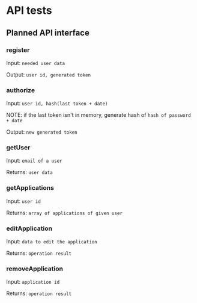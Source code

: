 # API tests

## Planned API interface

### register

Input: `needed user data`

Output: `user id, generated token`

### authorize

Input: `user id, hash(last token + date)`

NOTE: if the last token isn't in memory, generate hash of
`hash of password + date`

Output: `new generated token`

### getUser

Input: `email of a user`

Returns: `user data`

### getApplications

Input: `user id`

Returns: `array of applications of given user`

### editApplication

Input: `data to edit the application`

Returns: `operation result`

### removeApplication

Input: `application id`

Returns: `operation result`
